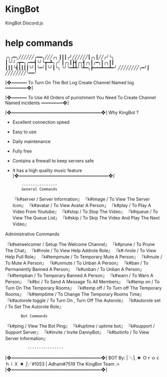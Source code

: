 # KingBot
KingBot Discord.js
# help commands

   ╭╮╭━╮╱╱╱╱╱╱╭━━╮╱╱╱╭╮
   ┃┃┃╭╯╱╱╱╱╱╱┃╭╮┃╱╱╭╯╰╮
   ┃╰╯╯╭┳━╮╭━━┫╰╯╰┳━┻╮╭╯
   ┃╭╮┃┣┫╭╮┫╭╮┃╭━╮┃╭╮┃┃
   ┃┃┃╰┫┃┃┃┃╰╯┃╰━╯┃╰╯┃╰╮
   ╰╯╰━┻┻╯╰┻━╮┣━━━┻━━┻━╯
   ╱╱╱╱╱╱╱╱╭━╯┃
   ╱╱╱╱╱╱╱╱╰━━╯
   

[❖═════ To Turn On The Bot Log Create Channel Named log ═══════❖]

[❖═════ To Use All Orders of punishment You Need To Create Channel Named incidents ═══════❖]

[❖═════════════════════════════❖]
           Why KingBot ?
-  Excellent connection speed
-  Easy to use
-  Daily maintenance
-  Fully free
-  Contains a firewall to keep servers safe
-  It has a high quality music feature
[❖═════════════════════════════❖]
                             
           ----------------
           General Commands

   『k#server / Server Information』
   『k#image / To View The Server Icon』
   『k#avatar / To View Avatar A Person』
   『k#play / To Play A Video From Youtube』
   『k#stop / To Stop The Video』
   『k#queue / To View The Queue List』
   『k#skip / To Skip The Video And Play The Next Video』
   
Administrative Commands
   
   『k#setwelcomer / Setup The Welcome Channel』
   『k#prune / To Prune The Chat』
   『k#hrole / To View Help Addrole Role』
   『k#-hrole / To View Help Pull Role』
   『k#tempmute / To Temporary Mute A Person』
   『k#mute / To Mute A Person』
   『k#unmute / To Unban A Person』
   『k#ban / To Permanently Banned A Person』
   『k#unban / To Unban A Person』
   『k#tempban / To Temporary Banned A Person』
   『k#warn / To Warn A Person』
   『k#bc / To Send A Message To All Members』
   『k#temp on / To Turn On The Temporary Rooms』
   『k#temp off / To Turn off The Temporary Rooms』
   『k#temptime / To Change The Temporary Rooms Time』
   『k#autorole toggle / To Turn On , Turn Off The Autorole』
   『k#autorole set / To Set The Autorole Role』

   
           Bot Commands
   
   『k#ping / View The Bot Ping』
   『k#uptime / uptime bot』
   『k#support / Support Server』
   『k#invite / Invite DannyBot』
   『k#botinfo / To View Server Information』
   
              ----------------  
   
[❖═════════════════════════════❖]
  BOT By: | ╲⎝ ★ ＯｒｏｃｈｉＸ  ★ ⎠╱#1053  | Adham#7519 
The KingBot Team :>
[❖═════════════════════════════❖]
